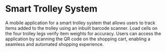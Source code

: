 # Smart Trolley System

A mobile application for a smart trolley system that allows users to track items added to the trolley using an inbuilt barcode scanner. Load cells on the four trolley legs verify item weights for accuracy. Users can access the application by scanning the QR code on the shopping cart, enabling a seamless and automated shopping experience.
